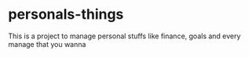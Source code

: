 # personals-things
This is a project to manage personal stuffs like finance, goals and every manage that you wanna
